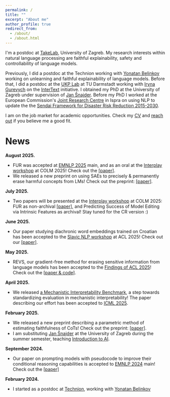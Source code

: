 ```yaml
---
permalink: /
title: ""
excerpt: "About me"
author_profile: true
redirect_from: 
  - /about/
  - /about.html
---
```


I'm a postdoc at [TakeLab](https://takelab.fer.hr/), University of Zagreb. My research interests within natural language processing are faithful explainability, safety and controllability of language models.

Previously, I did a postdoc at the Technion working with [Yonatan Belinkov](https://belinkov.com/) working on unlearning and faithful explainability of language models. Before that, I did a postdoc at the [UKP Lab](https://www.informatik.tu-darmstadt.de/ukp/ukp_home/index.en.jsp) at TU Darmstadt working with [Iryna Gurevych](https://www.informatik.tu-darmstadt.de/ukp/ukp_home/head_ukp/index.en.jsp) on the [InterText](https://intertext.ukp-lab.de/) initiative. I obtained my PhD at the University of Zagreb under supervision of [Jan Šnajder](http://www.zemris.fer.hr/~jan/). Before my PhD I worked at the European Commission's [Joint Research Centre](https://commission.europa.eu/about-european-commission/departments-and-executive-agencies/joint-research-centre_en) in Ispra on using NLP to update the the [Sendai Framework for Disaster Risk Reduction 2015-2030](https://www.undrr.org/publication/sendai-framework-disaster-risk-reduction-2015-2030).

I am on the job market for academic opportunities. Check my [CV](https://mttk.github.io/files/CV_Tutek_Martin_Aug_2025.pdf) and [reach out](https://mttk.github.io/contact/) if you believe me a good fit.

News
======
**August 2025.**
- FUR was accepted at [EMNLP 2025](https://2025.emnlp.org/) main, and as an oral at the [Interplay workshop](https://interplay-workshop.github.io/) at COLM 2025! Check out the [[paper]](https://arxiv.org/abs/2502.14829).
- We released a new preprint on using SAEs to precisely & permanently erase harmful concepts from LMs! Check out the preprint: [[paper]](https://arxiv.org/abs/2508.13650).

**July 2025.**
- Two papers will be presented at the [Interplay workshop](https://interplay-workshop.github.io/) at COLM 2025: FUR as non-archival [[paper]](https://arxiv.org/abs/2502.14829), and Predicting Success of Model Editing via Intrinsic Features as archival! Stay tuned for the CR version :)

**June 2025.**
- Our paper studying diachronic word embeddings trained on Croatian has been accepted to the [Slavic NLP workshop](https://bsnlp.cs.helsinki.fi/index.html) at ACL 2025! Check out our [[paper]](https://arxiv.org/abs/2506.13569).

**May 2025.**
- REVS, our gradient-free method for erasing sensitive information from language models has been accepted to the [Findings of ACL 2025](https://2025.aclweb.org/)! Check out the [[paper & code]](https://technion-cs-nlp.github.io/REVS/).

**April 2025.**
- We released [a Mechanistic Interpretability Benchmark](https://mib-bench.github.io/), a step towards standardizing evaluation in mechanistic interpretability! The paper describing our effort has been accepted to [ICML 2025](https://icml.cc/).

**February 2025.**
- We released a new preprint describing a parametric method of estimating faithfulness of CoTs! Check out the preprint: [[paper]](https://arxiv.org/abs/2502.14829).
- I am substituting [Jan Šnajder](http://www.zemris.fer.hr/~jan/) at the University of Zagreb during the summer semester, teaching [Introduction to AI](https://www.fer.unizg.hr/en/course/itai).

**September 2024.**
- Our paper on prompting models with pseudocode to improve their conditional reasoning capabilities is accepted to [EMNLP 2024](https://2024.emnlp.org/) main! Check out the [[paper]](https://arxiv.org/abs/2401.10065) 

**February 2024.**
- I started as a postdoc at [Technion](https://www.technion.ac.il/en/home-2/), working with [Yonatan Belinkov](https://belinkov.com/)
